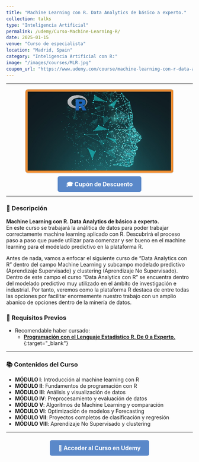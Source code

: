 ```yaml
---
title: "Machine Learning con R. Data Analytics de básico a experto."
collection: talks
type: "Inteligencia Artificial"
permalink: /udemy/Curso-Machine-Learning-R/
date: 2025-01-15
venue: "Curso de especialista"
location: "Madrid, Spain"
category: "Inteligencia Artificial con R:"
image: "/images/courses/MLR.jpg"
coupon_url: "https://www.udemy.com/course/machine-learning-con-r-data-analytics/?couponCode=MAY_2025"
---
```


<!-- ✅ Structured Data for SEO -->
<script type="application/ld+json">
{
  "@context": "https://schema.org",
  "@type": "Course",
  "name": "Machine Learning con R. Data Analytics de básico a experto.",
  "description": "Modelado Predictivo con R. Aprende los algoritmos de Machine Learning con R para convertirte en un Data Scientist experto.",
  "provider": {
    "@type": "Organization",
    "name": "Udemy",
    "sameAs": "https://www.udemy.com"
  },
  "educationalCredentialAwarded": "Certificado de finalización",
  "inLanguage": "es",
  "url": "https://www.udemy.com/course/machine-learning-con-r-data-analytics/?couponCode=MAY_2025",
  "image": "https://www.manuelcastillo.eu/images/courses/MLR.jpg",
  "offers": {
    "@type": "Offer",
    "url": "https://www.udemy.com/course/machine-learning-con-r-data-analytics/?couponCode=MAY_2025",
    "priceCurrency": "USD",
    "price": "12.00",
    "availability": "https://schema.org/InStock",
    "validFrom": "2025-04-01"
  },
  "hasCourseInstance": {
    "@type": "CourseInstance",
    "name": "Machine Learning con R. Data Analytics de básico a experto.",
    "courseMode": "online",
    "courseWorkload": "PT10H",
    "inLanguage": "es",
    "startDate": "2025-01-01",
    "endDate": "2025-12-31",
    "eventAttendanceMode": "https://schema.org/OnlineEventAttendanceMode",
    "eventStatus": "https://schema.org/EventScheduled",
    "location": {
      "@type": "VirtualLocation",
      "url": "https://www.udemy.com",
      "address": {
        "@type": "PostalAddress",
        "addressLocality": "Madrid",
        "addressCountry": "ES"
      }
    },
    "image": "https://www.manuelcastillo.eu/images/courses/MLR.jpg",
    "description": "Curso práctico de Machine Learning con R, con proyectos en clasificación, regresión y clustering.",
    "organizer": {
      "@type": "Organization",
      "name": "Udemy",
      "url": "https://www.udemy.com"
    },
    "performer": {
      "@type": "Person",
      "name": "Manuel Castillo-Cara"
    },
    "offers": {
      "@type": "Offer",
      "url": "https://www.udemy.com/course/machine-learning-con-r-data-analytics/?couponCode=MAY_2025",
      "priceCurrency": "USD",
      "price": "12.00",
      "availability": "https://schema.org/InStock",
      "validFrom": "2025-04-01"
    }
  }
}
</script>

<style>
.boton-udemy {
  background-color: #5a88c9;
  color: white;
  padding: 0.75em 1.5em;
  text-decoration: none !important;
  font-weight: bold;
  border-radius: 5px;
  font-size: 1.1em;
  transition: background-color 0.3s ease;
}
.boton-udemy:hover {
  background-color: #4e7abf;
  text-decoration: none !important;
}
.page__taxonomy {
  display: none !important;
}
</style>

---

<div style="text-align: center;">
  <img src="/images/courses/MLR.jpg" alt="Machine Learning con R" width="400" style="border-radius: 8px; border: 1px solid #ccc; margin-bottom: 1rem;">
</div>

<div style="text-align: center; margin-bottom: 1rem;">
  <a href="https://www.udemy.com/course/machine-learning-con-r-data-analytics/?couponCode=MAY_2025" target="_blank" class="boton-udemy">
    🎓 Cupón de Descuento
  </a>
</div>


---

### 📘 Descripción

**Machine Learning con R. Data Analytics de básico a experto.**  
En este curso se trabajará la análitica de datos para poder trabajar correctamente machine learning aplicado con R. Descubrirá el proceso paso a paso que puede utilizar para comenzar y ser bueno en el machine learning para el modelado predictivo en la plataforma R.

Antes de nada, vamos a enfocar el siguiente curso de “Data Analytics con R” dentro del campo Machine Learning y subcampo modelado predictivo (Aprendizaje Supervisado) y clustering (Aprendizaje No Supervisado). Dentro de este campo el curso “Data Analytics con R” se encuentra dentro del modelado predictivo muy utilizado en el ámbito de investigación e industrial. Por tanto, veremos como la plataforma R destaca de entre todas las opciones por facilitar enormemente nuestro trabajo con un amplio abanico de opciones dentro de la minería de datos.

### 🧠 Requisitos Previos

- Recomendable haber cursado:
  - [**Programación con el Lenguaje Estadístico R. De 0 a Experto.**](https://www.udemy.com/course/programacion-lenguaje-estadistico-r/?couponCode=MAY_2025){:target="_blank"}

---

### 📚 Contenidos del Curso

- **MÓDULO I**: Introducción al machine learning con R  
- **MÓDULO II**: Fundamentos de programación con R  
- **MÓDULO III**: Análisis y visualización de datos  
- **MÓDULO IV**: Preprocesamiento y evaluación de datos  
- **MÓDULO V**: Algoritmos de Machine Learning y comparación  
- **MÓDULO VI**: Optimización de modelos y Forecasting  
- **MÓDULO VII**: Proyectos completos de clasificación y regresión  
- **MÓDULO VIII**: Aprendizaje No Supervisado y clustering

---

<div style="text-align: center; margin-top: 2rem;">
  <a href="https://www.udemy.com/course/machine-learning-con-r-data-analytics/?couponCode=MAY_2025" target="_blank" class="boton-udemy">
    🚀 Acceder al Curso en Udemy
  </a>
</div>